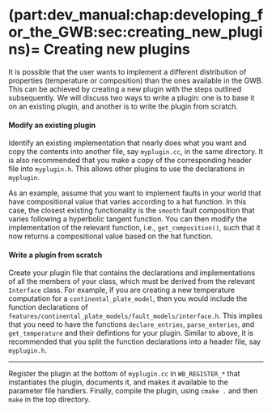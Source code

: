 (part:dev_manual:chap:developing_for_the_GWB:sec:creating_new_plugins)=
Creating new plugins
====================

It is possible that the user wants to implement a different distribution of properties (temperature or composition) than the ones available in the GWB. This can be achieved by creating a new plugin with the steps outlined subsequently. We will discuss two ways to write a plugin: one is to base it on an existing plugin, and another is to write the plugin from scratch.

#### Modify an existing plugin

Identify an existing implementation that nearly does what you want and copy the contents into another file, say `myplugin.cc`, in the same directory. It is also recommended that you make a copy of the corresponding header file into `myplugin.h`. This allows other plugins to use the declarations in `myplugin`.

As an example, assume that you want to implement faults in your world that have compositional value that varies according to a hat function. In this case, the closest existing functionality is the `smooth` fault composition that varies following a hyperbolic tangent function. You can then modify the implementation of the relevant function, i.e., `get_composition()`, such that it now returns a compositional value based on the hat function.

#### Write a plugin from scratch

Create your plugin file that contains the declarations and implementations of all the members of your class, which must be derived from the relevant `Interface` class. For example, if you are creating a new temperature computation for a `continental_plate_model`, then you would include the function declarations of `features/continental_plate_models/fault_models/interface.h`. This implies that you need to have the functions `declare_entries`, `parse_enteries`, and `get_temperature` and their defintions for your plugin. Similar to above, it is recommended that you split the function declarations into a header file, say `myplugin.h`.

-----
Register the plugin at the bottom of `myplugin.cc` in `WB_REGISTER_*` that instantiates the plugin, documents it, and makes it available to the parameter file handlers. Finally, compile the plugin, using `cmake .` and then `make` in the top directory.

